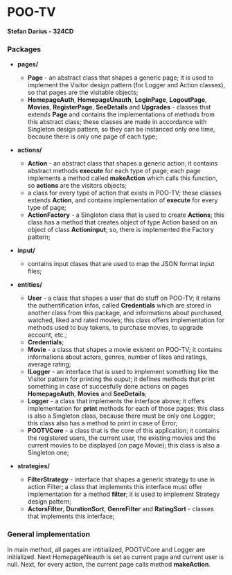 # POO-TV
**Stefan Darius - 324CD**

### Packages
* **pages/**
    * **Page** - an abstract class that shapes a generic page; it is used to implement the Visitor design pattern (for Logger and Action classes), so that pages are the visitable objects;
    * **HomepageAuth**, **HomepageUnauth**, **LoginPage**, **LogoutPage**, **Movies**, **RegisterPage**, **SeeDetails** and **Upgrades** - classes that extends **Page** and contains the implementations of methods from this abstract class; these classes
    are made in accordance with Singleton design pattern, so they can be instanced only one time, because there is only one page of each type;

* **actions/**
    * **Action** - an abstract class that shapes a generic action; it contains abstract methods **execute** for each type of page; each page implements a method called **makeAction** which calls this function, so **actions** are the visitors objects;
    * a class for every type of action that exists in POO-TV; these classes extends **Action**, and contains implementation of **execute** for every type of page;
    * **ActionFactory** - a Singleton class that is used to create **Actions**; this class has a method that creates object of type Action based on an object of class **Actioninput**; so, there is implemented the Factory pattern;

* **input/**
    * contains input clases that are used to map the JSON format input files;

* **entities/**
    * **User** - a class that shapes a user that do stuff on POO-TV; it retains the authentification infos, called **Credentials** which are stored in another class from this package, and informations about purchased, watched, liked and rated movies; this class offers implementation for methods used to buy tokens, to purchase movies, to upgrade account, etc.;
    * **Credentials**;
    * **Movie** - a class that shapes a movie existent on POO-TV; it contains informations about actors, genres, number of likes and ratings, average rating;
    * **ILogger** - an interface that is used to implement something like the Visitor pattern for printing the ouput; it defines methods that print something in case of succesfully done actions on pages **HomepageAuth**, **Movies** and **SeeDetails**;
    * **Logger** - a class that implements the interface above; it offers implementation for **print** methods for each of those pages; this class is also a Singleton class, because there must be only one Logger; this class also has a method to print in case of Error;
    * **POOTVCore** - a class that is the core of this application; it contains the registered users, the current user, the existing movies and the current movies to be displayed (on page Movie); this class is also a Singleton one;

* **strategies/**
    * **FilterStrategy** - interface that shapes a generic strategy to use in action Filter; a class that implements this interface must offer implementation for a method **filter**; it is used to implement Strategy design pattern;
    * **ActorsFilter**, **DurationSort**, **GenreFilter** and **RatingSort** - classes that implements this interface;

### General implementation
In main method, all pages are intitialized, POOTVCore and Logger are initialized. Next HomepageNeauth is set as current page and current user is null. Next, for every action, the current page calls method **makeAction**.

